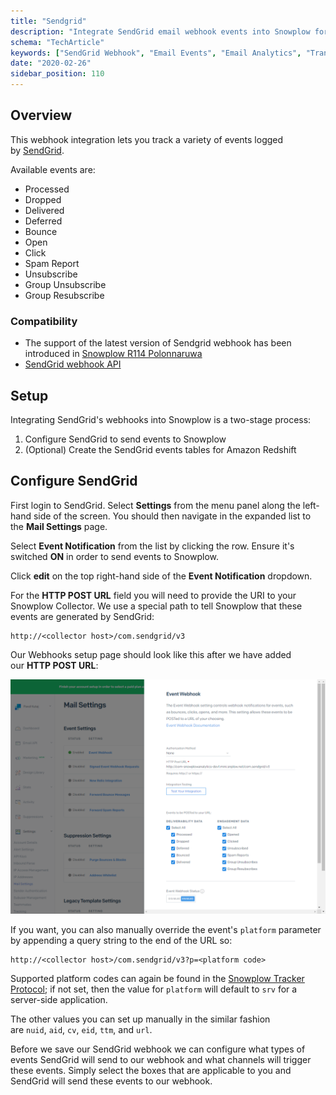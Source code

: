```yaml
---
title: "Sendgrid"
description: "Integrate SendGrid email webhook events into Snowplow for behavioral email marketing analytics."
schema: "TechArticle"
keywords: ["SendGrid Webhook", "Email Events", "Email Analytics", "Transactional Email", "Email Delivery", "Email Marketing"]
date: "2020-02-26"
sidebar_position: 110
---
```


## Overview

This webhook integration lets you track a variety of events logged by [SendGrid](http://sendgrid.com/).

Available events are:

- Processed
- Dropped
- Delivered
- Deferred
- Bounce
- Open
- Click
- Spam Report
- Unsubscribe
- Group Unsubscribe
- Group Resubscribe

### Compatibility

- The support of the latest version of Sendgrid webhook has been introduced in [Snowplow R114 Polonnaruwa](https://github.com/snowplow/snowplow/releases/tag/r114-polonnaruwa)
- [SendGrid webhook API](https://docs.sendgrid.com/for-developers/tracking-events/event)

## Setup

Integrating SendGrid's webhooks into Snowplow is a two-stage process:

1. Configure SendGrid to send events to Snowplow
2. (Optional) Create the SendGrid events tables for Amazon Redshift

## Configure SendGrid

First login to SendGrid. Select **Settings** from the menu panel along the left-hand side of the screen. You should then navigate in the expanded list to the **Mail Settings** page.

Select **Event Notification** from the list by clicking the row. Ensure it's switched **ON** in order to send events to Snowplow.

Click **edit** on the top right-hand side of the **Event Notification** dropdown.

For the **HTTP POST URL** field you will need to provide the URI to your Snowplow Collector. We use a special path to tell Snowplow that these events are generated by SendGrid:

```markup
http://<collector host>/com.sendgrid/v3
```

Our Webhooks setup page should look like this after we have added our **HTTP POST URL**:

![](images/sendgrid.png)

If you want, you can also manually override the event's `platform` parameter by appending a query string to the end of the URL so:

```markup
http://<collector host>/com.sendgrid/v3?p=<platform code>
```

Supported platform codes can again be found in the [Snowplow Tracker Protocol](/docs/events/index.md); if not set, then the value for `platform` will default to `srv` for a server-side application.

The other values you can set up manually in the similar fashion are `nuid`, `aid`, `cv`, `eid`, `ttm`, and `url`.

Before we save our SendGrid webhook we can configure what types of events SendGrid will send to our webhook and what channels will trigger these events. Simply select the boxes that are applicable to you and SendGrid will send these events to our webhook.
